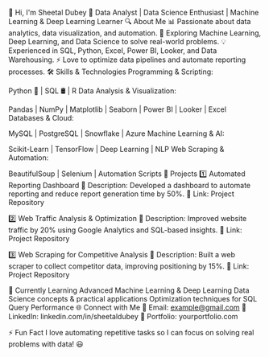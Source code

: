 👋 Hi, I'm Sheetal Dubey
🚀 Data Analyst | Data Science Enthusiast | Machine Learning & Deep Learning Learner
🔍 About Me
📊 Passionate about data analytics, data visualization, and automation.
🤖 Exploring Machine Learning, Deep Learning, and Data Science to solve real-world problems.
💡 Experienced in SQL, Python, Excel, Power BI, Looker, and Data Warehousing.
⚡ Love to optimize data pipelines and automate reporting processes.
🛠 Skills & Technologies
Programming & Scripting:

Python 🐍 | SQL 🛢 | R
Data Analysis & Visualization:

Pandas | NumPy | Matplotlib | Seaborn | Power BI | Looker | Excel
Databases & Cloud:

MySQL | PostgreSQL | Snowflake | Azure
Machine Learning & AI:

Scikit-Learn | TensorFlow | Deep Learning | NLP
Web Scraping & Automation:

BeautifulSoup | Selenium | Automation Scripts
📂 Projects
1️⃣ Automated Reporting Dashboard
📌 Description: Developed a dashboard to automate reporting and reduce report generation time by 50%.
🔗 Link: Project Repository

2️⃣ Web Traffic Analysis & Optimization
📌 Description: Improved website traffic by 20% using Google Analytics and SQL-based insights.
🔗 Link: Project Repository

3️⃣ Web Scraping for Competitive Analysis
📌 Description: Built a web scraper to collect competitor data, improving positioning by 15%.
🔗 Link: Project Repository

🎯 Currently Learning
Advanced Machine Learning & Deep Learning
Data Science concepts & practical applications
Optimization techniques for SQL Query Performance
🌐 Connect with Me
📧 Email: example@gmail.com
💼 LinkedIn: linkedin.com/in/sheetaldubey
📜 Portfolio: yourportfolio.com

⚡ Fun Fact
I love automating repetitive tasks so I can focus on solving real problems with data! 😃


